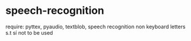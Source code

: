 # speech-recognition
require: pyttex, pyaudio, textblob, speech recognition
non keyboard letters s.t sí not to be used
